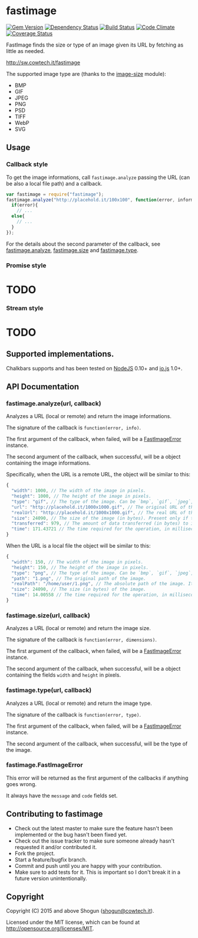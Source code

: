 # fastimage

[![Gem Version](https://badge.fury.io/js/fastimage.png)](http://badge.fury.io/js/fastimage)
[![Dependency Status](https://gemnasium.com/ShogunPanda/fastimage.png?travis)](https://gemnasium.com/ShogunPanda/fastimage)
[![Build Status](https://secure.travis-ci.org/ShogunPanda/fastimage.png?branch=master)](http://travis-ci.org/ShogunPanda/fastimage)
[![Code Climate](https://codeclimate.com/github/ShogunPanda/fastimage.png)](https://codeclimate.com/github/ShogunPanda/fastimage)
[![Coverage Status](https://coveralls.io/repos/ShogunPanda/fastimage/badge.png)](https://coveralls.io/r/ShogunPanda/fastimage)

FastImage finds the size or type of an image given its URL by fetching as little as needed.

http://sw.cowtech.it/fastimage

The supported image type are (thanks to the [image-size](https://github.com/netroy/image-size) module):

* BMP
* GIF
* JPEG
* PNG
* PSD
* TIFF
* WebP
* SVG

## Usage

### Callback style

To get the image informations, call `fastimage.analyze` passing the URL (can be also a local file path) and a callback.

```javascript
var fastimage = require("fastimage");
fastimage.analyze("http://placehold.it/100x100", function(error, information){
  if(error){
    // ...
  else{
    // ...
  }
});
```

For the details about the second parameter of the callback, see [fastimage.analyze](#user-content-fastimageanalyzeurl-callback), 
[fastimage.size](#user-content-fastimagesizeurl-callback) and [fastimage.type](#user-content-fastimagetypeurl-callback).

### Promise style

# TODO

### Stream style

# TODO

## Supported implementations.

Chalkbars supports and has been tested on [NodeJS](http://nodejs.org) 0.10+ and [io.js](http://iojs.org) 1.0+.

## API Documentation

### fastimage.analyze(url, callback)
  
Analyzes a URL (local or remote) and return the image informations.

The signature of the callback is `function(error, info)`.

The first argument of the callback, when failed, will be a [FastImageError](#user-content-fastimageFastImageError) instance.

The second argument of the callback, when successful, will be a object containing the image informations.

Specifically, when the URL is a remote URL, the object will be similar to this:

```javascript
{
  "width": 1000, // The width of the image in pixels.
  "height": 1000, // The height of the image in pixels.
  "type": "gif", // The type of the image. Can be `bmp`, `gif`, `jpeg`, `png`, `psd`, `tif`, `webp` or `svg`.
  "url": "http://placehold.it/1000x1000.gif", // The original URL of the image.
  "realUrl": "http://placehold.it/1000x1000.gif", // The real URL of the image after all the redirects. It will be omitted if equals to the URL.
  "size": 24090, // The size of the image (in bytes). Present only if the server returned the Content-Length HTTP header.
  "transferred": 979, // The amount of data transferred (in bytes) to identify the image.
  "time": 171.43721 // The time required for the operation, in milliseconds.
}
```

When the URL is a local file the object will be similar to this:

```javascript
{
  "width": 150, // The width of the image in pixels.
  "height": 150, // The height of the image in pixels.
  "type": "png", // The type of the image. Can be `bmp`, `gif`, `jpeg`, `png`, `psd`, `tif`, `webp` or `svg`.
  "path": "1.png", // The original path of the image.
  "realPath": "/home/user/1.png", // The absolute path of the image. It will be omitted if equals to the path.
  "size": 24090, // The size (in bytes) of the image.
  "time": 14.00558 // The time required for the operation, in milliseconds.
}
```

### fastimage.size(url, callback)

Analyzes a URL (local or remote) and return the image size.

The signature of the callback is `function(error, dimensions)`.

The first argument of the callback, when failed, will be a [FastImageError](#user-content-fastimageFastImageError) instance.

The second argument of the callback, when successful, will be a object containing the fields `width` and `height` in pixels.

### fastimage.type(url, callback)

Analyzes a URL (local or remote) and return the image type.

The signature of the callback is `function(error, type)`.

The first argument of the callback, when failed, will be a [FastImageError](#user-content-fastimageFastImageError) instance.

The second argument of the callback, when successful, will be the type of the image.

### fastimage.FastImageError

This error will be returned as the first argument of the callbacks if anything goes wrong.

It always have the `message` and `code` fields set.

## Contributing to fastimage

* Check out the latest master to make sure the feature hasn't been implemented or the bug hasn't been fixed yet.
* Check out the issue tracker to make sure someone already hasn't requested it and/or contributed it.
* Fork the project.
* Start a feature/bugfix branch.
* Commit and push until you are happy with your contribution.
* Make sure to add tests for it. This is important so I don't break it in a future version unintentionally.

## Copyright

Copyright (C) 2015 and above Shogun (shogun@cowtech.it).

Licensed under the MIT license, which can be found at http://opensource.org/licenses/MIT.
